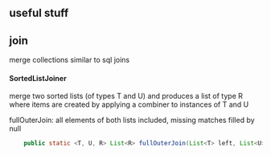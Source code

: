 ## useful stuff

## join
merge collections similar to sql joins

#### SortedListJoiner
merge two sorted lists (of types T and U) and produces a list of type R where items are created by applying a combiner to instances of T and U

fullOuterJoin: all elements of both lists included, missing matches filled by null 

```java
    public static <T, U, R> List<R> fullOuterJoin(List<T> left, List<U> right, BiFunction<T, U, Integer> comparator, BiFunction<T, U, R> combiner)
    
```
    